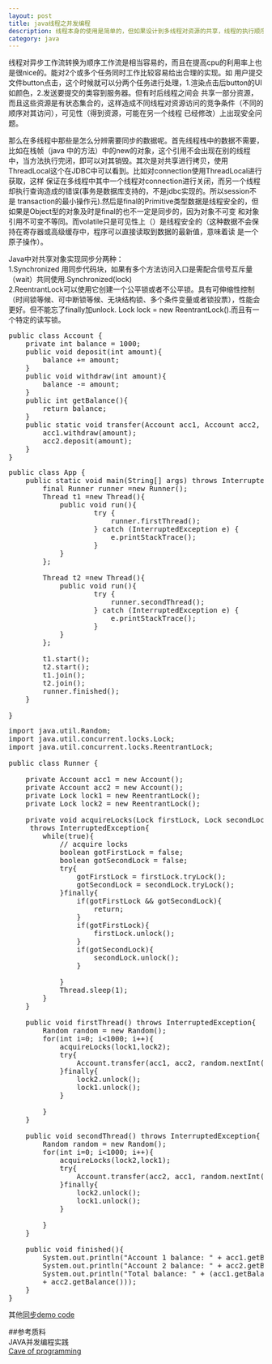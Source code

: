 ```yaml
---
layout: post
title: java线程之并发编程
description: 线程本身的使用是简单的，但如果设计到多线程对资源的共享，线程的执行顺序（公平性），那么线程的安全就可能出现漏洞。
category: java
---
```

	
线程对异步工作流转换为顺序工作流是相当容易的，而且在提高cpu的利用率上也是很nice的。能对2个或多个任务同时工作比较容易给出合理的实现。如
用户提交文件button点击，这个时候就可以分两个任务进行处理，1.渲染点击后button的UI如颜色，2.发送要提交的类容到服务器。但有时后线程之间会
共享一部分资源，而且这些资源是有状态集合的，这样造成不同线程对资源访问的竞争条件（不同的顺序对其访问），可见性（得到资源，可能在另一个线程
已经修改）上出现安全问题。  
	
那么在多线程中那些是怎么分辨需要同步的数据呢。首先线程栈中的数据不需要，比如在栈帧（java 中的方法）中的new的对象，这个引用不会出现在别的线程
中，当方法执行完闭，即可以对其销毁。其次是对共享进行拷贝，使用ThreadLocal这个在JDBC中可以看到。比如对connection使用ThreadLocal进行获取，这样
保证在多线程中其中一个线程对connection进行关闭，而另一个线程却执行查询造成的错误(事务是数据库支持的，不是jdbc实现的。所以session不是
transaction的最小操作元).然后是final的Primitive类型数据是线程安全的，但如果是Object型的对象及时是final的也不一定是同步的，因为对象不可变
和对象引用不可变不等同。而volatile只是可见性上（）是线程安全的（这种数据不会保持在寄存器或高级缓存中，程序可以直接读取到数据的最新值，意味着读
是一个原子操作）。  

Java中对共享对象实现同步分两种：  
1.Synchronized 用同步代码块，如果有多个方法访问入口是需配合信号互斥量（wait）共同使用.Synchronized(lock)  
2.ReentrantLock可以使用它创建一个公平锁或者不公平锁。具有可伸缩性控制（时间锁等候、可中断锁等候、无块结构锁、多个条件变量或者锁投票），性能会更好。但不能忘了finally加unlock. Lock lock = new ReentrantLock().而且有一个特定的读写锁。  
<pre>
public class Account {
	private int balance = 1000;
	public void deposit(int amount){
		balance += amount;
	}
	public void withdraw(int amount){
		balance -= amount;
	}
	public int getBalance(){
		return balance;
	}
	public static void transfer(Account acc1, Account acc2, int amount){
		acc1.withdraw(amount);
		acc2.deposit(amount);
	}
}	
</pre>
<pre>
public class App {
	public static void main(String[] args) throws InterruptedException{
		final Runner runner =new Runner();
		Thread t1 =new Thread(){
			public void run(){
					try {
						runner.firstThread();
					} catch (InterruptedException e) {
						e.printStackTrace();
					}
			}
		};

		Thread t2 =new Thread(){
			public void run(){
					try {
						runner.secondThread();
					} catch (InterruptedException e) {
						e.printStackTrace();
					}
			}
		};
		
		t1.start();
		t2.start();
		t1.join();
		t2.join();
		runner.finished();
	}
	
}
</pre>
<pre>
import java.util.Random;
import java.util.concurrent.locks.Lock;
import java.util.concurrent.locks.ReentrantLock;

public class Runner {

	private Account acc1 = new Account();
	private Account acc2 = new Account();
	private Lock lock1 = new ReentrantLock();
	private Lock lock2 = new ReentrantLock();
	
	private void acquireLocks(Lock firstLock, Lock secondLock)
	 throws InterruptedException{
		while(true){
			// acquire locks
			boolean gotFirstLock = false;
			boolean gotSecondLock = false;
			try{
				gotFirstLock = firstLock.tryLock();
				gotSecondLock = secondLock.tryLock();
			}finally{
				if(gotFirstLock && gotSecondLock){
					return;
				}
				if(gotFirstLock){
					firstLock.unlock();
				}
				if(gotSecondLock){
					secondLock.unlock();
				}
				
			}
			Thread.sleep(1);
		}
	}
	
	public void firstThread() throws InterruptedException{
		Random random = new Random();
		for(int i=0; i<1000; i++){
			acquireLocks(lock1,lock2);
			try{
				Account.transfer(acc1, acc2, random.nextInt(1000));
			}finally{
				lock2.unlock();
				lock1.unlock();
			}
			
		}
	}
	
	public void secondThread() throws InterruptedException{
		Random random = new Random();
		for(int i=0; i<1000; i++){
			acquireLocks(lock2,lock1);
			try{
				Account.transfer(acc2, acc1, random.nextInt(1000));
			}finally{
				lock2.unlock();
				lock1.unlock();
			}
			
		}
	}
	
	public void finished(){
		System.out.println("Account 1 balance: " + acc1.getBalance());
		System.out.println("Account 2 balance: " + acc2.getBalance());
		System.out.println("Total balance: " + (acc1.getBalance() 
		+ acc2.getBalance()));
	}
}
</pre>

其他[同步demo code](https://github.com/clinx/ConcurrencyThreadDemo) 

##参考质料  
JAVA并发编程实践  
[Cave of programming](http://www.caveofprogramming.com/)  




